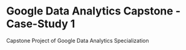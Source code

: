 # Google Data Analytics Capstone - Case-Study 1 
 Capstone Project of Google Data Analytics Specialization
